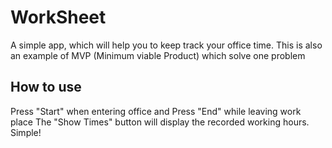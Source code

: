 # WorkSheet

A simple app, which will help you to keep track your office time.
This is also an example of MVP (Minimum viable Product) which solve one problem

## How to use
Press "Start" when entering office and Press "End" while leaving work place
The "Show Times" button will display the recorded working hours. Simple!
